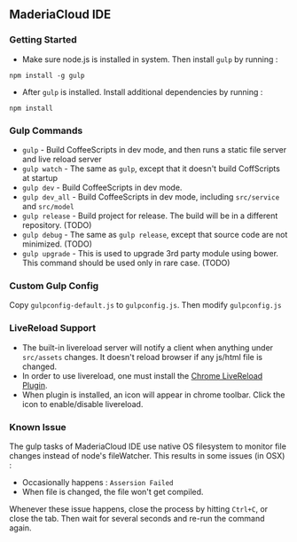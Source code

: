 ## MaderiaCloud IDE

### Getting Started
* Make sure node.js is installed in system. Then install `gulp` by running :
```
npm install -g gulp
```
* After `gulp` is installed. Install additional dependencies by running :
```
npm install
```

### Gulp Commands
* `gulp` - Build CoffeeScripts in dev mode, and then runs a static file server and live reload server
* `gulp watch` - The same as `gulp`, except that it doesn't build CoffScripts at startup
* `gulp dev` - Build CoffeeScripts in dev mode.
* `gulp dev_all` - Build CoffeeScripts in dev mode, including `src/service` and `src/model`
* `gulp release` - Build project for release. The build will be in a different repository. (TODO)
* `gulp debug`   - The same as `gulp release`, except that source code are not minimized. (TODO)
* `gulp upgrade` - This is used to upgrade 3rd party module using bower. This command should be used only in rare case. (TODO)


### Custom Gulp Config
Copy `gulpconfig-default.js` to `gulpconfig.js`. Then modify `gulpconfig.js`

### LiveReload Support
* The built-in livereload server will notify a client when anything under `src/assets` changes. It doesn't reload browser if any js/html file is changed.
* In order to use livereload, one must install the [Chrome LiveReload Plugin](https://chrome.google.com/webstore/detail/livereload/jnihajbhpnppcggbcgedagnkighmdlei).
* When plugin is installed, an icon will appear in chrome toolbar. Click the icon to enable/disable livereload.

### Known Issue
The gulp tasks of MaderiaCloud IDE use native OS filesystem to monitor file changes instead of node's fileWatcher. This results in some issues (in OSX) :

* Occasionally happens : `Assersion Failed`
* When file is changed, the file won't get compiled.

Whenever these issue happens, close the process by hitting `Ctrl+C`, or close the tab. Then wait for several seconds and re-run the command again.
